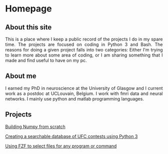 # Homepage
## About this site
<div style="text-align: justify">
<p>This is a place where I keep a public record of the projects I do in my
spare time. The projects are focused on coding in Python 3 and Bash. The
reasons for doing a given project falls into two categories: Either I'm trying
to learn more about some area of coding, or I am sharing something that I made
and find useful to have on my pc.</p>

## About me
<p>I earned my PhD in neuroscience at the University of Glasgow and I current
work as a postdoc at UCLouvain, Belgium. I work with fmri data and neural
networks. I mainly use python and matlab programming languages.</p>
</div>

## Projects
[Building Numpy from scratch](./numpy_from_scratch/numpy_from_scratch.md)

[Creating a searchable database of UFC contests using Python 3](./ufc_database/ufc_database.md)

[Using FZF to select files for any program or command](./fzf_launcher/fzf_launcher.md)
